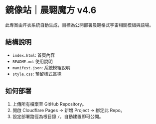 
# 鏡像站｜晨翾魔方 v4.6

此專案由芹衣系統自動生成，目標為公開部署晨翾格式宇宙相關模組與語場。

## 結構說明
- `index.html`: 首頁內容
- `README.md`: 使用說明
- `manifest.json`: 系統模組說明
- `style.css`: 預留樣式區塊

## 如何部署
1. 上傳所有檔案至 GitHub Repository。
2. 開啟 Cloudflare Pages → 新增 Project → 綁定此 Repo。
3. 設定部署路徑為根目錄 `/`，自動建置即可公開。
